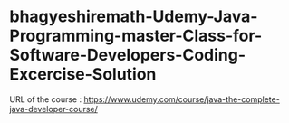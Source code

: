 # bhagyeshiremath-Udemy-Java-Programming-master-Class-for-Software-Developers-Coding-Excercise-Solution
URL of the course :  https://www.udemy.com/course/java-the-complete-java-developer-course/
